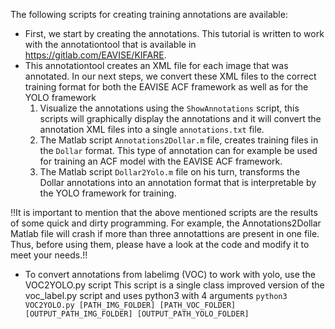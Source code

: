 

The following scripts for creating training annotations are available:

* First, we start by creating the annotations. This tutorial is written to work with the annotationtool that is available in https://gitlab.com/EAVISE/KIFARE. 
* This annotationtool creates an XML file for each image that was annotated. In our next steps, we convert these XML files to the correct training format for both the EAVISE ACF framework as well as for the YOLO framework
  1. Visualize the annotations using the `ShowAnnotations` script, this scripts will graphically display the annotations and it will convert the annotation XML files into a single `annotations.txt` file.
  1. The Matlab script `Annotations2Dollar.m` file, creates training files in the `Dollar` format. This type of annotation can for example be used for training an ACF model with the EAVISE ACF framework.
  1. The Matlab script `Dollar2Yolo.m` file on his turn, transforms the Dollar annotations into an annotation format that is interpretable by the YOLO framework for training.

!!It is important to mention that the above mentioned scripts are the results of some quick and dirty programming. For example, the Annotations2Dollar Matlab file will crash if more than three annotattions are present in one file. Thus, before using them, please have a look at the code and modify it to meet your needs.!!



 * To convert annotations from labelimg (VOC) to work with yolo, use the VOC2YOLO.py script
   This script is a single class improved version of the voc_label.py script and uses python3 with 4 arguments
   `python3 VOC2YOLO.py [PATH_IMG_FOLDER] [PATH_VOC_FOLDER] [OUTPUT_PATH_IMG_FOLDER] [OUTPUT_PATH_YOLO_FOLDER]`
